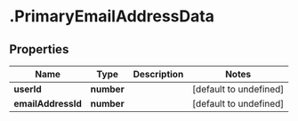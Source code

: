 # .PrimaryEmailAddressData

## Properties

Name | Type | Description | Notes
------------ | ------------- | ------------- | -------------
**userId** | **number** |  | [default to undefined]
**emailAddressId** | **number** |  | [default to undefined]

